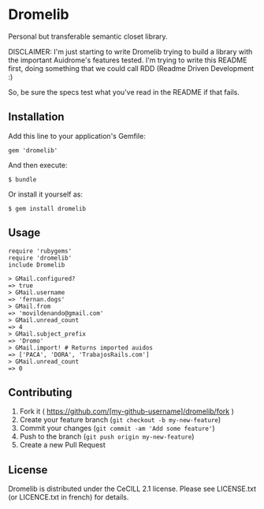 # Dromelib

Personal but transferable semantic closet library.

DISCLAIMER: I'm just starting to write Dromelib trying to build a library
with the important Auidrome's features tested. I'm trying to write this
README first, doing something that we could call RDD (Readme Driven
Development :)

So, be sure the specs test what you've read in the README if that fails.

## Installation

Add this line to your application's Gemfile:

    gem 'dromelib'

And then execute:

    $ bundle

Or install it yourself as:

    $ gem install dromelib

## Usage

    require 'rubygems'
    require 'dromelib'
    include Dromelib

    > GMail.configured?
    => true
    > GMail.username
    => 'fernan.dogs'
    > GMail.from
    => 'movildenando@gmail.com'
    > GMail.unread_count
    => 4
    > GMail.subject_prefix
    => 'Dromo'
    > GMail.import! # Returns imported auidos
    => ['PACA', 'DORA', 'TrabajosRails.com']
    > GMail.unread_count
    => 0


## Contributing

1. Fork it ( https://github.com/[my-github-username]/dromelib/fork )
2. Create your feature branch (`git checkout -b my-new-feature`)
3. Commit your changes (`git commit -am 'Add some feature'`)
4. Push to the branch (`git push origin my-new-feature`)
5. Create a new Pull Request

## License

Dromelib is distributed under the CeCILL 2.1 license. Please see LICENSE.txt (or LICENCE.txt in french) for details.
